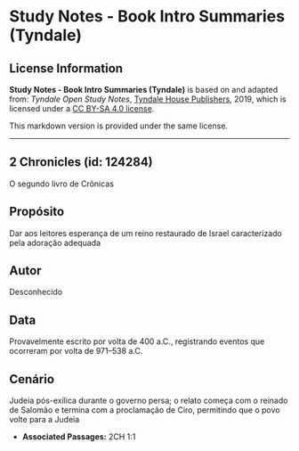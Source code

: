 # Study Notes - Book Intro Summaries (Tyndale)

## License Information

**Study Notes - Book Intro Summaries (Tyndale)** is based on and adapted from: _Tyndale Open Study Notes_, [Tyndale House Publishers](https://tyndaleopenresources.com/), 2019, which is licensed under a [CC BY-SA 4.0 license](https://creativecommons.org/licenses/by-sa/4.0/legalcode.en).

This markdown version is provided under the same license.



--------------------------------

## 2 Chronicles (id: 124284)

O segundo livro de Crônicas

Propósito
---------

Dar aos leitores esperança de um reino restaurado de Israel caracterizado pela adoração adequada

Autor
-----

Desconhecido

Data
----

Provavelmente escrito por volta de 400 a.C., registrando eventos que ocorreram por volta de 971–538 a.C.

Cenário
-------

Judeia pós\-exílica durante o governo persa; o relato começa com o reinado de Salomão e termina com a proclamação de Ciro, permitindo que o povo volte para a Judeia

* **Associated Passages:** 2CH 1:1


